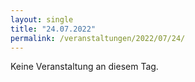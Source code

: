 ```yaml
---
layout: single
title: "24.07.2022"
permalink: /veranstaltungen/2022/07/24/
---
```


Keine Veranstaltung an diesem Tag.
